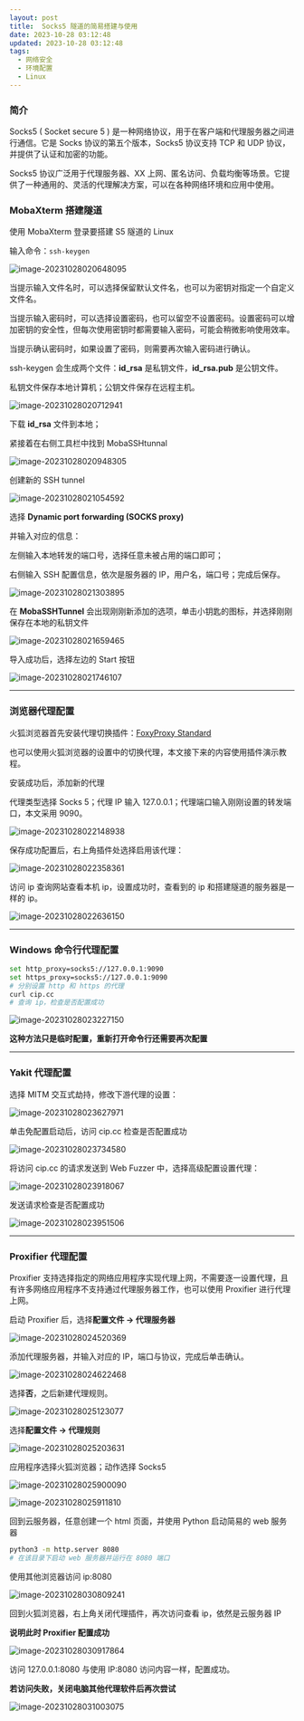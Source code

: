 ```yaml
---
layout: post
title:  Socks5 隧道的简易搭建与使用
date: 2023-10-28 03:12:48
updated: 2023-10-28 03:12:48
tags:
  - 网络安全
  - 环境配置
  - Linux
---
```


### 简介

Socks5 ( Socket secure 5 ) 是一种网络协议，用于在客户端和代理服务器之间进行通信。它是 Socks 协议的第五个版本，Socks5 协议支持 TCP 和 UDP 协议，并提供了认证和加密的功能。

Socks5 协议广泛用于代理服务器、XX 上网、匿名访问、负载均衡等场景。它提供了一种通用的、灵活的代理解决方案，可以在各种网络环境和应用中使用。

<!-- more -->

### MobaXterm 搭建隧道

使用 MobaXterm 登录要搭建 S5 隧道的 Linux

输入命令：`ssh-keygen`

![image-20231028020648095](https://pic.mewhz.com/blog/image-20231028020648095.png)

当提示输入文件名时，可以选择保留默认文件名，也可以为密钥对指定一个自定义文件名。

当提示输入密码时，可以选择设置密码，也可以留空不设置密码。设置密码可以增加密钥的安全性，但每次使用密钥时都需要输入密码，可能会稍微影响使用效率。

当提示确认密码时，如果设置了密码，则需要再次输入密码进行确认。

ssh-keygen 会生成两个文件：**id_rsa** 是私钥文件，**id_rsa.pub** 是公钥文件。

私钥文件保存本地计算机；公钥文件保存在远程主机。

![image-20231028020712941](https://pic.mewhz.com/blog/image-20231028020712941.png)

下载 **id_rsa** 文件到本地；

紧接着在右侧工具栏中找到 MobaSSHtunnal

![image-20231028020948305](https://pic.mewhz.com/blog/image-20231028020948305.png)

创建新的 SSH tunnel

![image-20231028021054592](https://pic.mewhz.com/blog/image-20231028021054592.png)

选择 **Dynamic port forwarding (SOCKS proxy)**

并输入对应的信息：

左侧输入本地转发的端口号，选择任意未被占用的端口即可；

右侧输入 SSH 配置信息，依次是服务器的 IP，用户名，端口号；完成后保存。

![image-20231028021303895](https://pic.mewhz.com/blog/image-20231028021303895.png)

在 **MobaSSHTunnel** 会出现刚刚新添加的选项，单击小钥匙的图标，并选择刚刚保存在本地的私钥文件

![image-20231028021659465](https://pic.mewhz.com/blog/image-20231028021659465.png)

导入成功后，选择左边的 Start 按钮

![image-20231028021746107](https://pic.mewhz.com/blog/image-20231028021746107.png)

---

### 浏览器代理配置

火狐浏览器首先安装代理切换插件：[FoxyProxy Standard](https://github.com/foxyproxy/firefox-extension)

也可以使用火狐浏览器的设置中的切换代理，本文接下来的内容使用插件演示教程。

安装成功后，添加新的代理

代理类型选择 Socks 5；代理 IP 输入 127.0.0.1；代理端口输入刚刚设置的转发端口，本文采用 9090。

![image-20231028022148938](https://pic.mewhz.com/blog/image-20231028022148938.png)

保存成功配置后，右上角插件处选择启用该代理：

![image-20231028022358361](https://pic.mewhz.com/blog/image-20231028022358361.png)

访问 ip 查询网站查看本机 ip，设置成功时，查看到的 ip 和搭建隧道的服务器是一样的 ip。

![image-20231028022636150](https://pic.mewhz.com/blog/image-20231028022636150.png)

---

### Windows 命令行代理配置

```bash
set http_proxy=socks5://127.0.0.1:9090
set https_proxy=socks5://127.0.0.1:9090
# 分别设置 http 和 https 的代理
curl cip.cc
# 查询 ip，检查是否配置成功
```

![image-20231028023227150](https://pic.mewhz.com/blog/image-20231028023227150.png)

**这种方法只是临时配置，重新打开命令行还需要再次配置**

---

### Yakit 代理配置

选择 MITM 交互式劫持，修改下游代理的设置：

![image-20231028023627971](https://pic.mewhz.com/blog/image-20231028023627971.png)

单击免配置启动后，访问 cip.cc 检查是否配置成功

![image-20231028023734580](https://pic.mewhz.com/blog/image-20231028023734580.png)

将访问 cip.cc 的请求发送到 Web Fuzzer 中，选择高级配置设置代理：

![image-20231028023918067](https://pic.mewhz.com/blog/image-20231028023918067.png)

发送请求检查是否配置成功

![image-20231028023951506](https://pic.mewhz.com/blog/image-20231028023951506.png)

---

### Proxifier 代理配置

Proxifier 支持选择指定的网络应用程序实现代理上网，不需要逐一设置代理，且有许多网络应用程序不支持通过代理服务器工作，也可以使用 Proxifier 进行代理上网。

启动 Proxifier 后，选择**配置文件 -> 代理服务器**

![image-20231028024520369](https://pic.mewhz.com/blog/image-20231028024520369.png)

添加代理服务器，并输入对应的 IP，端口与协议，完成后单击确认。

![image-20231028024622468](https://pic.mewhz.com/blog/image-20231028024622468.png)

选择**否**，之后新建代理规则。

![image-20231028025123077](https://pic.mewhz.com/blog/image-20231028025123077.png)

选择**配置文件 -> 代理规则**

![image-20231028025203631](https://pic.mewhz.com/blog/image-20231028025203631.png)

应用程序选择火狐浏览器；动作选择 Socks5

![image-20231028025900090](https://pic.mewhz.com/blog/image-20231028025900090.png)

![image-20231028025911810](https://pic.mewhz.com/blog/image-20231028025911810.png)

回到云服务器，任意创建一个 html 页面，并使用 Python 启动简易的 web 服务器

```bash
python3 -m http.server 8080
# 在该目录下启动 web 服务器并运行在 8080 端口
```

使用其他浏览器访问 ip:8080

![image-20231028030809241](https://pic.mewhz.com/blog/image-20231028030809241.png)

回到火狐浏览器，右上角关闭代理插件，再次访问查看 ip，依然是云服务器 IP

**说明此时 Proxifier 配置成功**

![image-20231028030917864](https://pic.mewhz.com/blog/image-20231028030917864.png)

访问 127.0.0.1:8080 与使用 IP:8080 访问内容一样，配置成功。

**若访问失败，关闭电脑其他代理软件后再次尝试**

![image-20231028031003075](https://pic.mewhz.com/blog/image-20231028031003075.png)
